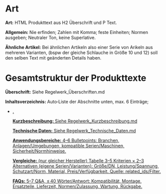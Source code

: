 # Art

**Art:** HTML Produkttext aus H2 Überschrift und P Text.

**Allgemein:** Nie erfinden; Zahlen mit Komma; feste Einheiten; Normen ausgeben; Neutraler Ton, keine Superlative.

**Ähnliche Artikel:** Bei ähnlichen Artikeln also einer Serie von Arikeln aus mehreren Varianten, (bspw der gleiche Schlauche in Größe 10 und 12) soll den selben Text mit geänderten Details haben.

# Gesamtstruktur der Produkttexte

**Überschrift:** Siehe Regelwerk_Überschriften.md

**Inhaltsverzeichnis:** Auto‑Liste der Abschnitte unten, max. 6 Einträge; <ul><li><a href="#…">.

**Kurzbeschreibung:** Siehe Regelwerk_Kurzbeschreibung.md

**Technische Daten:** Siehe Regelwerk_Technische_Daten.md

**Anwendungsbereiche:**
4–6 Bulletpoints: Branchen, Anlagen/Umgebungen, kompatible Serien/Maschinen, Sicherheit/Normhinweise.

**Vergleiche:** (nur gleicher Hersteller)
Tabelle 3–5 Kriterien × 2–3 Alternativen (eigene Serien/Varianten): Größe/DN, Leistung/Spannung, Schutzart/Norm, Material, Preis/Verfügbarkeit. Quelle: related_ids/Filter.

**FAQs:**
5–7 Q&A, ≤ 40 Wörter/Antwort: Kompatibilität, Montage, Ersatzteile, Lieferzeit, Normen/Zulassung, Wartung, Rückgabe.